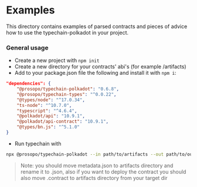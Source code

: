 # Examples

This directory contains examples of parsed contracts and pieces of advice how to use the typechain-polkadot in your project.

### General usage

- Create a new project with `npm init`
- Create a new directory for your contracts' abi's (for example /artifacts)
- Add to your package.json file the following and install it with `npm i`:

```json
"dependencies": {
	"@prosopo/typechain-polkadot": "0.6.8",
	"@prosopo/typechain-types": "^0.0.22",
	"@types/node": "^17.0.34",
	"ts-node": "^10.7.0",
	"typescript": "^4.6.4",
	"@polkadot/api": "10.9.1",
	"@polkadot/api-contract": "10.9.1",
	"@types/bn.js": "^5.1.0"
}
```

- Run typechain with

```bash
npx @prosopo/typechain-polkadot --in path/to/artifacts --out path/to/output
```

> Note: you should move metadata.json to artifacts directory and rename it to <contract-name>.json, also if you want to deploy the contract you should also move <contract-name>.contract to artifacts directory from your target dir
